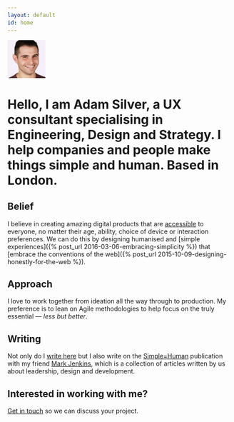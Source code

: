 ```yaml
---
layout: default
id: home
---
```


<div class="face">
	<img src="/assets/img/adam2.jpg" alt="Adam Photo" width="85" height="85">
</div>

# Hello, I am Adam Silver, a UX consultant specialising in Engineering, Design and Strategy. I help companies and people make things simple and human. Based in London.

## Belief

I believe in creating amazing digital products that are [accessible](/articles/the-role-of-the-front-end-developer/#accessibility) to everyone, no matter their age, ability, choice of device or interaction preferences. We can do this by designing humanised and [simple experiences]({% post_url 2016-03-06-embracing-simplicity %}) that [embrace the conventions of the web]({% post_url 2015-10-09-designing-honestly-for-the-web %}).

## Approach

I love to work together from ideation all the way through to production. My preference is to lean on Agile methodologies to help focus on the truly essential &mdash; <em>less but better</em>.

## Writing

Not only do I [write here](/articles/) but I also write on the [Simple=Human](http://medium.com/simple-human) publication with my friend [Mark Jenkins](http://theluckystrike.co.uk), which is a collection of articles written by us about leadership, design and development.

## Interested in working with me?

[Get in touch](mailto:adambsilver+project@gmail.com) so we can discuss your project.

